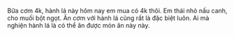 Bữa cơm 4k, hành lá này hôm nay em mua có 4k thôi. Em thái nhỏ nấu canh, cho muối bột ngọt. Ăn cơm với hành lá cũng rất là đặc biệt luôn. Ai mà nghiện hành lá là có thể ăn được món ăn này này.